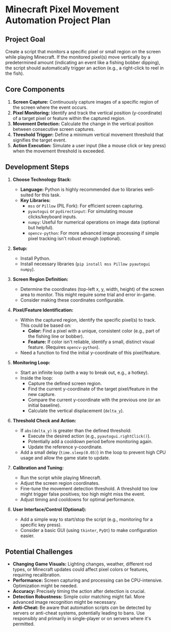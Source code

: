# Minecraft Pixel Movement Automation Project Plan

## Project Goal

Create a script that monitors a specific pixel or small region on the screen while playing Minecraft. If the monitored pixel(s) move vertically by a predetermined amount (indicating an event like a fishing bobber dipping), the script should automatically trigger an action (e.g., a right-click to reel in the fish).

## Core Components

1.  **Screen Capture:** Continuously capture images of a specific region of the screen where the event occurs.
2.  **Pixel Monitoring:** Identify and track the vertical position (y-coordinate) of a target pixel or feature within the captured region.
3.  **Movement Detection:** Calculate the change in the vertical position between consecutive screen captures.
4.  **Threshold Trigger:** Define a minimum vertical movement threshold that signifies the target event.
5.  **Action Execution:** Simulate a user input (like a mouse click or key press) when the movement threshold is exceeded.

## Development Steps

1.  **Choose Technology Stack:**
    *   **Language:** Python is highly recommended due to libraries well-suited for this task.
    *   **Key Libraries:**
        *   `mss` or `Pillow` (PIL Fork): For efficient screen capturing.
        *   `pyautogui` or `pydirectinput`: For simulating mouse clicks/keyboard inputs.
        *   `numpy`: Useful for numerical operations on image data (optional but helpful).
        *   `opencv-python`: For more advanced image processing if simple pixel tracking isn't robust enough (optional).

2.  **Setup:**
    *   Install Python.
    *   Install necessary libraries (`pip install mss Pillow pyautogui numpy`).

3.  **Screen Region Definition:**
    *   Determine the coordinates (top-left x, y, width, height) of the screen area to monitor. This might require some trial and error in-game.
    *   Consider making these coordinates configurable.

4.  **Pixel/Feature Identification:**
    *   Within the captured region, identify the specific pixel(s) to track. This could be based on:
        *   **Color:** Find a pixel with a unique, consistent color (e.g., part of the fishing line or bobber).
        *   **Feature:** If color isn't reliable, identify a small, distinct visual feature. (Requires `opencv-python`).
    *   Need a function to find the initial y-coordinate of this pixel/feature.

5.  **Monitoring Loop:**
    *   Start an infinite loop (with a way to break out, e.g., a hotkey).
    *   Inside the loop:
        *   Capture the defined screen region.
        *   Find the current y-coordinate of the target pixel/feature in the new capture.
        *   Compare the current y-coordinate with the previous one (or an initial baseline).
        *   Calculate the vertical displacement (`delta_y`).

6.  **Threshold Check and Action:**
    *   If `abs(delta_y)` is greater than the defined threshold:
        *   Execute the desired action (e.g., `pyautogui.rightClick()`).
        *   Potentially add a cooldown period before monitoring again.
        *   Update the reference y-coordinate.
    *   Add a small delay (`time.sleep(0.05)`) in the loop to prevent high CPU usage and allow the game state to update.

7.  **Calibration and Tuning:**
    *   Run the script while playing Minecraft.
    *   Adjust the screen region coordinates.
    *   Fine-tune the movement detection threshold. A threshold too low might trigger false positives; too high might miss the event.
    *   Adjust timing and cooldowns for optimal performance.

8.  **User Interface/Control (Optional):**
    *   Add a simple way to start/stop the script (e.g., monitoring for a specific key press).
    *   Consider a basic GUI (using `tkinter`, `PyQt`) to make configuration easier.

## Potential Challenges

*   **Changing Game Visuals:** Lighting changes, weather, different rod types, or Minecraft updates could affect pixel colors or features, requiring recalibration.
*   **Performance:** Screen capturing and processing can be CPU-intensive. Optimization might be needed.
*   **Accuracy:** Precisely timing the action after detection is crucial.
*   **Detection Robustness:** Simple color matching might fail. More advanced image recognition might be necessary.
*   **Anti-Cheat:** Be aware that automation scripts *can* be detected by servers or anti-cheat systems, potentially leading to bans. Use responsibly and primarily in single-player or on servers where it's permitted.

